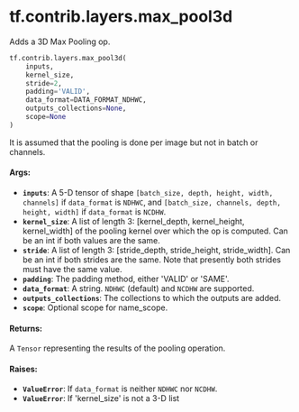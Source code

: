<div itemscope itemtype="http://developers.google.com/ReferenceObject">
<meta itemprop="name" content="tf.contrib.layers.max_pool3d" />
<meta itemprop="path" content="Stable" />
</div>

# tf.contrib.layers.max_pool3d

Adds a 3D Max Pooling op.

``` python
tf.contrib.layers.max_pool3d(
    inputs,
    kernel_size,
    stride=2,
    padding='VALID',
    data_format=DATA_FORMAT_NDHWC,
    outputs_collections=None,
    scope=None
)
```

<!-- Placeholder for "Used in" -->

It is assumed that the pooling is done per image but not in batch or channels.

#### Args:


* <b>`inputs`</b>: A 5-D tensor of shape `[batch_size, depth, height, width, channels]`
  if `data_format` is `NDHWC`, and `[batch_size, channels, depth, height,
  width]` if `data_format` is `NCDHW`.
* <b>`kernel_size`</b>: A list of length 3: [kernel_depth, kernel_height, kernel_width]
  of the pooling kernel over which the op is computed. Can be an int if both
  values are the same.
* <b>`stride`</b>: A list of length 3: [stride_depth, stride_height, stride_width]. Can
  be an int if both strides are the same. Note that presently both strides
  must have the same value.
* <b>`padding`</b>: The padding method, either 'VALID' or 'SAME'.
* <b>`data_format`</b>: A string. `NDHWC` (default) and `NCDHW` are supported.
* <b>`outputs_collections`</b>: The collections to which the outputs are added.
* <b>`scope`</b>: Optional scope for name_scope.


#### Returns:

A `Tensor` representing the results of the pooling operation.



#### Raises:


* <b>`ValueError`</b>: If `data_format` is neither `NDHWC` nor `NCDHW`.
* <b>`ValueError`</b>: If 'kernel_size' is not a 3-D list